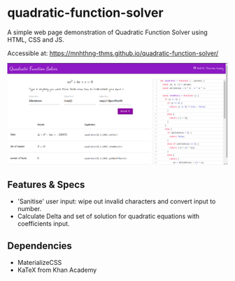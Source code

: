 # quadratic-function-solver

A simple web page demonstration of Quadratic Function Solver using HTML, CSS and JS.

Accessible at: https://mnhthng-thms.github.io/quadratic-function-solver/

![screenshot](https://raw.githubusercontent.com/mnhthng-thms/quadratic-function-solver/master/_screenshots/screenshot-0.png)

## Features & Specs

- 'Sanitise' user input: wipe out invalid characters and convert input to number.
- Calculate Delta and set of solution for quadratic equations with coefficients input.

## Dependencies

- MaterializeCSS
- KaTeX from Khan Academy

